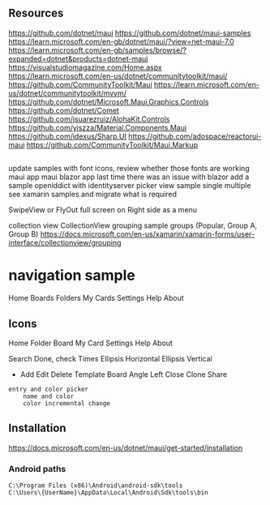 
## Resources
https://github.com/dotnet/maui
https://github.com/dotnet/maui-samples
https://learn.microsoft.com/en-gb/dotnet/maui/?view=net-maui-7.0
https://learn.microsoft.com/en-gb/samples/browse/?expanded=dotnet&products=dotnet-maui
https://visualstudiomagazine.com/Home.aspx
https://learn.microsoft.com/en-us/dotnet/communitytoolkit/maui/
https://github.com/CommunityToolkit/Maui
https://learn.microsoft.com/en-us/dotnet/communitytoolkit/mvvm/
https://github.com/dotnet/Microsoft.Maui.Graphics.Controls
https://github.com/dotnet/Comet
https://github.com/jsuarezruiz/AlohaKit.Controls
https://github.com/yiszza/Material.Components.Maui
https://github.com/idexus/Sharp.UI
https://github.com/adospace/reactorui-maui
https://github.com/CommunityToolkit/Maui.Markup


## 
update samples with font icons, review whether those fonts are working
    maui app
    maui blazor app
    last time there was an issue with blazor
add a sample openiddict with identityserver
picker view sample
	single
	multiple
	see xamarin samples and migrate what is required


SwipeView or FlyOut full screen on Right side as a menu

collection view
CollectionView grouping sample groups (Popular, Group A, Group B)
https://docs.microsoft.com/en-us/xamarin/xamarin-forms/user-interface/collectionview/grouping

# navigation sample
Home
Boards
Folders
My Cards
Settings
Help
About

## Icons
Home
Folder
Board
My Card
Settings
Help
About

Search
Done, check
Times
Ellipsis Horizontal
Ellipsis Vertical
+ Add
Edit
Delete
Template Board
Angle Left
Close
Clone
Share

```
entry and color picker
	name and color
	color incremental change
```

## Installation

https://docs.microsoft.com/en-us/dotnet/maui/get-started/installation

### Android paths
```
C:\Program Files (x86)\Android\android-sdk\tools
C:\Users\{UserName}\AppData\Local\Android\Sdk\tools\bin
```